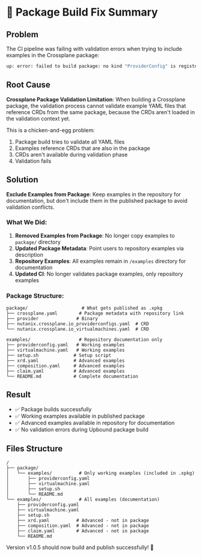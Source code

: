 # 🔧 Package Build Fix Summary

## Problem
The CI pipeline was failing with validation errors when trying to include examples in the Crossplane package:
```bash
up: error: failed to build package: no kind "ProviderConfig" is registered for version "nutanix.crossplane.io/v1beta1"
```

## Root Cause
**Crossplane Package Validation Limitation**: When building a Crossplane package, the validation process cannot validate example YAML files that reference CRDs from the same package, because the CRDs aren't loaded in the validation context yet.

This is a chicken-and-egg problem:
1. Package build tries to validate all YAML files
2. Examples reference CRDs that are also in the package  
3. CRDs aren't available during validation phase
4. Validation fails

## Solution
**Exclude Examples from Package**: Keep examples in the repository for documentation, but don't include them in the published package to avoid validation conflicts.

### What We Did:
1. **Removed Examples from Package**: No longer copy examples to `package/` directory
2. **Updated Package Metadata**: Point users to repository examples via description
3. **Repository Examples**: All examples remain in `/examples` directory for documentation
4. **Updated CI**: No longer validates package examples, only repository examples

### Package Structure:
```
package/                    # What gets published as .xpkg
├── crossplane.yaml        # Package metadata with repository link
├── provider              # Binary
├── nutanix.crossplane.io_providerconfigs.yaml  # CRD
└── nutanix.crossplane.io_virtualmachines.yaml  # CRD

examples/                  # Repository documentation only  
├── providerconfig.yaml   # Working examples
├── virtualmachine.yaml   # Working examples
├── setup.sh             # Setup script
├── xrd.yaml             # Advanced examples
├── composition.yaml     # Advanced examples
├── claim.yaml           # Advanced examples
└── README.md            # Complete documentation
```

## Result
- ✅ Package builds successfully
- ✅ Working examples available in published package
- ✅ Advanced examples available in repository for documentation
- ✅ No validation errors during Upbound package build

## Files Structure
```
/
├── package/
│   └── examples/          # Only working examples (included in .xpkg)
│       ├── providerconfig.yaml
│       ├── virtualmachine.yaml
│       ├── setup.sh
│       └── README.md
└── examples/              # All examples (documentation)
    ├── providerconfig.yaml
    ├── virtualmachine.yaml
    ├── setup.sh
    ├── xrd.yaml          # Advanced - not in package
    ├── composition.yaml  # Advanced - not in package
    ├── claim.yaml        # Advanced - not in package
    └── README.md
```

Version v1.0.5 should now build and publish successfully! 🎉
